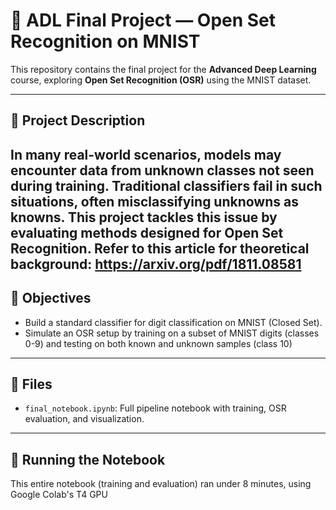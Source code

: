# 🧠 ADL Final Project — Open Set Recognition on MNIST

This repository contains the final project for the **Advanced Deep Learning** course, exploring **Open Set Recognition (OSR)** using the MNIST dataset.

---

## 📘 Project Description

In many real-world scenarios, models may encounter data from **unknown classes** not seen during training. Traditional classifiers fail in such situations, often misclassifying unknowns as knowns. This project tackles this issue by evaluating methods designed for **Open Set Recognition**.
Refer to this article for theoretical background: https://arxiv.org/pdf/1811.08581
---

## 🔬 Objectives

- Build a standard classifier for digit classification on MNIST (Closed Set).
- Simulate an OSR setup by training on a subset of MNIST digits (classes 0-9) and testing on both known and unknown samples (class 10)

---

## 📁 Files

- `final_notebook.ipynb`: Full pipeline notebook with training, OSR evaluation, and visualization.

---

## 🚀 Running the Notebook
This entire notebook (training and evaluation) ran under 8 minutes, using Google Colab's T4 GPU
